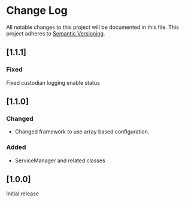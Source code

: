 # Change Log
All notable changes to this project will be documented in this file.
This project adheres to [Semantic Versioning](http://semver.org/).

## [1.1.1]
### Fixed
Fixed custodian logging enable status

## [1.1.0]
### Changed
- Changed framework to use array based configuration.

### Added
- ServiceManager and related classes

## [1.0.0]
Initial release